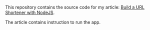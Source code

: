 This repository contains the source code for my article: [Build a URL Shortener with NodeJS](https://dev.to/heymich/build-a-url-shortener-with-nodejs-4pnp).  
  
The article contains instruction to run the app.
 